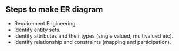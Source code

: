 ## Steps to make ER diagram

- Requirement Engineering.
- Identify entity sets.
- Identify attributes and their types (single valued, multivalued etc).
- Identify relationship and constraints (mapping and participation).
